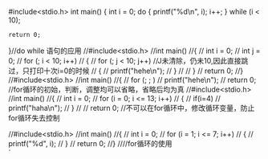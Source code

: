 #include<stdio.h>
int main()
{
	int i = 0;
	do
	{
		printf("%d\n", i);
		i++;
	}
	while (i < 10);

	return 0;
	
 }//do while 语句的应用
//#include<stdio.h>
//int main()
//{
//	int i = 0;
//	int j = 0;
//	for (; i < 10; i++)
//	{
//		for (; j < 10; j++)  //J未清除，仍未10,因此直接跳过，只打印十次i=0的时候
//		{
//			printf("hehe\n");
//		}
//
//	}
//	return 0;
//}
//#include<stdio.h>
//int main()
//{
//	for (; ; )
//		printf("hehe\n");
//	return 0;
//for循环的初始，判断，调整均可以省略，省略后均为真
//#include<stdio.h>
//int main()
//{
//	int i = 0;
//	for (i = 0; i <= 13; i++)
//	{
//		if(i=4)
//		printf("haha\n");
//	}
//
//	return 0;
//不可以在for循环中，修改循环变量，防止for循环失去控制

//#include<stdio.h>
//int main()
//{
//	int i = 0;
//	for (i = 1; i <= 7; i++)
//	{
//		printf("%d", i);
//	}
//	return 0;
//}
////for循环的使用  
`
